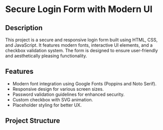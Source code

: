 # Secure Login Form with Modern UI

## Description
This project is a secure and responsive login form built using HTML, CSS, and JavaScript. It features modern fonts, interactive UI elements, and a checkbox validation system. The form is designed to ensure user-friendly and aesthetically pleasing functionality.

## Features
- Modern font integration using Google Fonts (Poppins and Noto Serif).
- Responsive design for various screen sizes.
- Password validation guidelines for enhanced security.
- Custom checkbox with SVG animation.
- Placeholder styling for better UX.

## Project Structure
